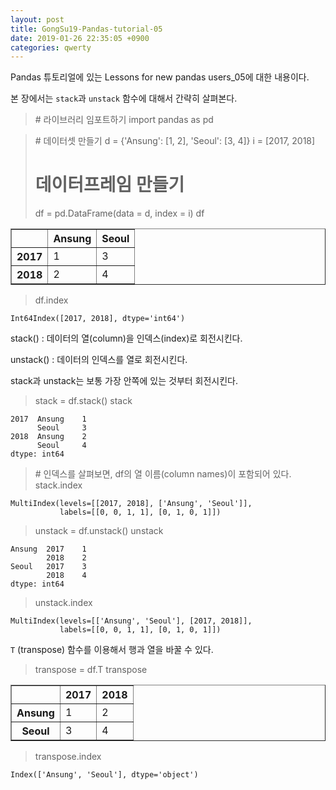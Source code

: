 ```yaml
---
layout: post
title: GongSu19-Pandas-tutorial-05
date: 2019-01-26 22:35:05 +0900
categories: qwerty
---
```

<p>Pandas 튜토리얼에 있는 Lessons for new pandas users_05에 대한 내용이다.</p>
<p>본 장에서는 <code>stack</code>과 <code>unstack</code> 함수에 대해서 간략히 살펴본다.</p>
<blockquote>
# 라이브러리 임포트하기
import pandas as pd
</blockquote>

<blockquote>
# 데이터셋 만들기
d = {'Ansung': [1, 2], 'Seoul': [3, 4]}
i = [2017, 2018]

# 데이터프레임 만들기
df = pd.DataFrame(data = d, index = i)
df
</blockquote>

<div>
<style scoped>
    .dataframe tbody tr th:only-of-type {
        vertical-align: middle;
    }

    .dataframe tbody tr th {
        vertical-align: top;
    }

    .dataframe thead th {
        text-align: right;
    }
</style>
<table border="1" class="dataframe">
  <thead>
    <tr style="text-align: right;">
      <th></th>
      <th>Ansung</th>
      <th>Seoul</th>
    </tr>
  </thead>
  <tbody>
    <tr>
      <th>2017</th>
      <td>1</td>
      <td>3</td>
    </tr>
    <tr>
      <th>2018</th>
      <td>2</td>
      <td>4</td>
    </tr>
  </tbody>
</table>
</div>

<blockquote>
df.index
</blockquote>

<pre><code>Int64Index([2017, 2018], dtype='int64')
</code></pre>
<p>stack() : 데이터의 열(column)을 인덱스(index)로 회전시킨다.</p>
<p>unstack() : 데이터의 인덱스를 열로 회전시킨다.</p>
<p>stack과 unstack는 보통 가장 안쪽에 있는 것부터 회전시킨다.</p>
<blockquote>
stack = df.stack()
stack
</blockquote>

<pre><code>2017  Ansung    1
      Seoul     3
2018  Ansung    2
      Seoul     4
dtype: int64
</code></pre>
<blockquote>
# 인덱스를 살펴보면, df의 열 이름(column names)이 포함되어 있다.
stack.index
</blockquote>

<pre><code>MultiIndex(levels=[[2017, 2018], ['Ansung', 'Seoul']],
           labels=[[0, 0, 1, 1], [0, 1, 0, 1]])
</code></pre>
<blockquote>
unstack = df.unstack()
unstack
</blockquote>

<pre><code>Ansung  2017    1
        2018    2
Seoul   2017    3
        2018    4
dtype: int64
</code></pre>
<blockquote>
unstack.index
</blockquote>

<pre><code>MultiIndex(levels=[['Ansung', 'Seoul'], [2017, 2018]],
           labels=[[0, 0, 1, 1], [0, 1, 0, 1]])
</code></pre>
<p><code>T</code> (transpose) 함수를 이용해서 행과 열을 바꿀 수 있다.</p>
<blockquote>
transpose = df.T
transpose
</blockquote>

<div>
<style scoped>
    .dataframe tbody tr th:only-of-type {
        vertical-align: middle;
    }

    .dataframe tbody tr th {
        vertical-align: top;
    }

    .dataframe thead th {
        text-align: right;
    }
</style>
<table border="1" class="dataframe">
  <thead>
    <tr style="text-align: right;">
      <th></th>
      <th>2017</th>
      <th>2018</th>
    </tr>
  </thead>
  <tbody>
    <tr>
      <th>Ansung</th>
      <td>1</td>
      <td>2</td>
    </tr>
    <tr>
      <th>Seoul</th>
      <td>3</td>
      <td>4</td>
    </tr>
  </tbody>
</table>
</div>

<blockquote>
transpose.index
</blockquote>

<pre><code>Index(['Ansung', 'Seoul'], dtype='object')
</code></pre>